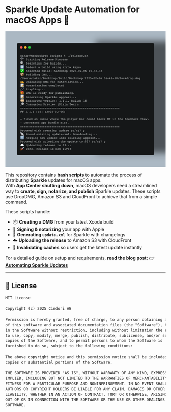 # Sparkle Update Automation for macOS Apps 🚀

![Sparkle Automation](image.png)

This repository contains **bash scripts** to automate the process of distributing **Sparkle** updates for macOS apps.  
With **App Center shutting down**, macOS developers need a streamlined way to **create, sign, notarize, and publish** Sparkle updates. These scripts use DropDMG, Amazon S3 and CloudFront to achieve that from a simple command.

These scripts handle:
- 📦 **Creating a DMG** from your latest Xcode build
- 🔏 **Signing & notarizing** your app with Apple
- 📝 **Generating `update.xml`** for Sparkle with changelogs
- ☁️ **Uploading the release** to Amazon S3 with CloudFront
- 🚀 **Invalidating caches** so users get the latest update instantly

For a detailed guide on setup and requirements, **read the blog post:**
👉 **[Automating Sparkle Updates](https://cindori.com/blog/developer/automating-sparkle-updates)**

---

## 📜 License

```txt
MIT License

Copyright (c) 2025 Cindori AB

Permission is hereby granted, free of charge, to any person obtaining a copy
of this software and associated documentation files (the "Software"), to deal
in the Software without restriction, including without limitation the rights
to use, copy, modify, merge, publish, distribute, sublicense, and/or sell
copies of the Software, and to permit persons to whom the Software is
furnished to do so, subject to the following conditions:

The above copyright notice and this permission notice shall be included in all
copies or substantial portions of the Software.

THE SOFTWARE IS PROVIDED "AS IS", WITHOUT WARRANTY OF ANY KIND, EXPRESS OR
IMPLIED, INCLUDING BUT NOT LIMITED TO THE WARRANTIES OF MERCHANTABILITY,
FITNESS FOR A PARTICULAR PURPOSE AND NONINFRINGEMENT. IN NO EVENT SHALL THE
AUTHORS OR COPYRIGHT HOLDERS BE LIABLE FOR ANY CLAIM, DAMAGES OR OTHER
LIABILITY, WHETHER IN AN ACTION OF CONTRACT, TORT OR OTHERWISE, ARISING FROM,
OUT OF OR IN CONNECTION WITH THE SOFTWARE OR THE USE OR OTHER DEALINGS IN THE
SOFTWARE.
```

